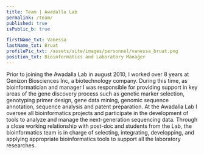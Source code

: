 ```yaml
---
title: Team | Awadalla Lab
permalink: /team/
published: true
isPublic_b: true

firstName_txt: Vanessa
lastName_txt: Bruat
profilePic_txt: /assets/site/images/personnel/vanessa_bruat.png
position_txt: Bioinformatics and Laboratory Manager
---
```


Prior to joining the Awadalla Lab in august 2010, I worked over 8 years at Genizon Biosciences Inc, a biotechnology company. During this time, as bioinformatician and manager I was responsible for providing support in key areas of the gene discovery process such as genetic marker selection, genotyping primer design, gene data mining, genomic sequence annotation, sequence analysis and patent preparation.
At the Awadalla Lab I oversee all bioinformatics projects and participate in the development of tools to analyze and manage the next-generation sequencing data. Through a close working relationship with post-doc and students from the Lab, the bioinformatics team is in charge of selecting, integrating, developping, and applying appropriate bioinformatics tools to support all the laboratory researches.

